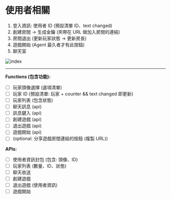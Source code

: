 # **使用者相關**

1. 登入資訊: 使用者 ID (預設清單 ID、text changed)
2. 創建房間 -> 生成金鑰 (夾帶在 URL 做加入房間的連結)
3. 房間退出 (更新玩家狀態 -> 更新房長)
4. 遊戲開始 (Agent 最久者才有此按鈕)
5. 聊天室

![index](C:\Users\mm884\Desktop\yellow_card\public\index.png)

---

**Functions (包含功能):**

- [ ] 玩家頭像選擇 (選項清單)
- [ ] 玩家 ID (預設清單: 玩家 + counter && text changed 即更新)
- [ ] 玩家列表 (包含狀態)
- [ ] 聊天訊息 (api)
- [ ] 訊息鍵入 (api)
- [ ] 創建遊戲 (api)
- [ ] 退出遊戲 (api)
- [ ] 遊戲開始 (api)
- [ ] (optional: 分享遊戲房間連結的按鈕 (複製 URL))

**APIs:** 

- [ ] 使用者資訊封包 (包含: 頭像、ID)
- [ ] 玩家列表 (數量、ID、狀態)
- [ ] 聊天收送
- [ ] 創建遊戲
- [ ] 退出遊戲 (使用者資訊)
- [ ] 遊戲開始